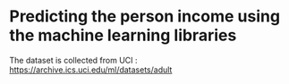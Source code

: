 # Predicting the person income using the machine learning libraries
The dataset is collected from UCI : https://archive.ics.uci.edu/ml/datasets/adult
